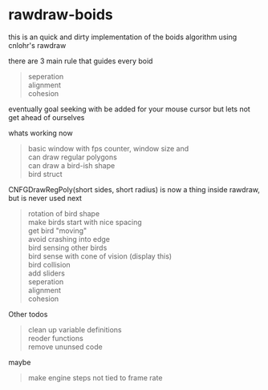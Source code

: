 # rawdraw-boids
 this is an quick and dirty implementation of the boids algorithm using cnlohr's rawdraw  



there are 3 main rule that guides every boid
>seperation  
>alignment  
>cohesion  

eventually goal seeking with be added for your mouse cursor but lets not get ahead of ourselves

whats working now
>basic window with fps counter, window size and   
>can draw regular polygons   
>can draw a bird-ish shape   
>bird struct   

CNFGDrawRegPoly(short sides, short radius) is now a thing inside rawdraw, but is never used
next
>rotation of bird shape  
>make birds start with nice spacing  
>get bird "moving"   
>avoid crashing into edge  
>bird sensing other birds  
>bird sense with cone of vision (display this)   
>bird collision  
>add sliders  
>seperation  
>alignment  
>cohesion  


Other todos  
>clean up variable definitions  
>reoder functions    
>remove ununsed code  

maybe  
>make engine steps not tied to frame rate  

